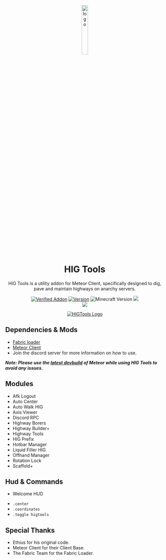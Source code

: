 <div align="center">
  <img src="/src/main/resources/assets/higtools/chat/icon.png" alt="logo" width="20%"/>
  <h1>HIG Tools</h1>
  <p>HIG Tools is a utility addon for Meteor Client, specifically designed to dig, pave and maintain highways on anarchy servers.</p>

  <a href="https://anticope.pages.dev/addons"><img src="https://img.shields.io/badge/Verified%20Addon-Yes-blueviolet" alt="Verified Addon"></a>
  <a href="https://github.com/RedCarlos26/higtools/releases"><img src="https://img.shields.io/badge/Version-v2.9.0-blueviolet" alt="Version"></a>
  <img src="https://img.shields.io/badge/MC%20Version-1.20.4-blueviolet" alt="Minecraft Version">
  <img src="https://img.shields.io/github/downloads/RedCarlos26/higtools/total?color=blueviolet&label=Total Downloads">
  <br><img src="https://img.shields.io/github/downloads/RedCarlos26/higtools/latest/total?color=blueviolet&label=Downloads for Latest Release">
</div>

<div align="center">
  <a href="https://discord.gg/a4jkKGJNdJ"><img src="https://invidget.switchblade.xyz/a4jkKGJNdJ" alt="HIGTools Logo"></a>
</div>

## Dependencies & Mods
- [Fabric loader](https://fabricmc.net/)
- [Meteor Client](https://meteorclient.com/)
- Join the discord server for more information on how to use.

***Note: Please use the [latest devbuild](https://meteorclient.com/download?devBuild=latest) of Meteor while using HIG Tools to avoid any issues.***

## Modules
- Afk Logout
- Auto Center
- Auto Walk HIG
- Axis Viewer
- Discord RPC
- Highway Borers
- Highway Builder+
- Highway Tools
- HIG Prefix
- Hotbar Manager
- Liquid Filler HIG
- Offhand Manager
- Rotation Lock
- Scaffold+

## Hud & Commands 
- Welcome HUD
<p>

- `.center`
- `.coordinates`
- `.toggle higtools`

## Special Thanks
- Ethius for his original code.
- Meteor Client for their Client Base.
- The Fabric Team for the Fabric Loader.
